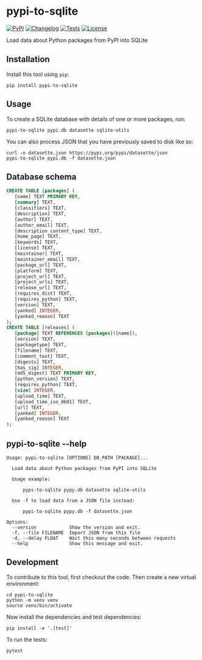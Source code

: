 # pypi-to-sqlite

[![PyPI](https://img.shields.io/pypi/v/pypi-to-sqlite.svg)](https://pypi.org/project/pypi-to-sqlite/)
[![Changelog](https://img.shields.io/github/v/release/simonw/pypi-to-sqlite?include_prereleases&label=changelog)](https://github.com/simonw/pypi-to-sqlite/releases)
[![Tests](https://github.com/simonw/pypi-to-sqlite/workflows/Test/badge.svg)](https://github.com/simonw/pypi-to-sqlite/actions?query=workflow%3ATest)
[![License](https://img.shields.io/badge/license-Apache%202.0-blue.svg)](https://github.com/simonw/pypi-to-sqlite/blob/master/LICENSE)

Load data about Python packages from PyPI into SQLite

## Installation

Install this tool using `pip`:

    pip install pypi-to-sqlite

## Usage

To create a SQLite database with details of one or more packages, run:

    pypi-to-sqlite pypi.db datasette sqlite-utils

You can also process JSON that you have previously saved to disk like so:

    curl -o datasette.json https://pypi.org/pypi/datasette/json
    pypi-to-sqlite pypi.db -f datasette.json

## Database schema

<!-- [[[cog
import cog, json
from pypi_to_sqlite import cli
from click.testing import CliRunner
import sqlite_utils
import tempfile, pathlib
tmpdir = pathlib.Path(tempfile.mkdtemp())
db_path = str(tmpdir / "pypi.db")
runner = CliRunner()
result = runner.invoke(cli.cli, [db_path, "-f", "tests/datasette-block.json"])
cog.out("```sql\n")
cog.out(sqlite_utils.Database(db_path).schema)
cog.out("\n```")
]]] -->
```sql
CREATE TABLE [packages] (
   [name] TEXT PRIMARY KEY,
   [summary] TEXT,
   [classifiers] TEXT,
   [description] TEXT,
   [author] TEXT,
   [author_email] TEXT,
   [description_content_type] TEXT,
   [home_page] TEXT,
   [keywords] TEXT,
   [license] TEXT,
   [maintainer] TEXT,
   [maintainer_email] TEXT,
   [package_url] TEXT,
   [platform] TEXT,
   [project_url] TEXT,
   [project_urls] TEXT,
   [release_url] TEXT,
   [requires_dist] TEXT,
   [requires_python] TEXT,
   [version] TEXT,
   [yanked] INTEGER,
   [yanked_reason] TEXT
);
CREATE TABLE [releases] (
   [package] TEXT REFERENCES [packages]([name]),
   [version] TEXT,
   [packagetype] TEXT,
   [filename] TEXT,
   [comment_text] TEXT,
   [digests] TEXT,
   [has_sig] INTEGER,
   [md5_digest] TEXT PRIMARY KEY,
   [python_version] TEXT,
   [requires_python] TEXT,
   [size] INTEGER,
   [upload_time] TEXT,
   [upload_time_iso_8601] TEXT,
   [url] TEXT,
   [yanked] INTEGER,
   [yanked_reason] TEXT
);
```
<!-- [[[end]]] -->

## pypi-to-sqlite --help

<!-- [[[cog
result = runner.invoke(cli.cli, ["--help"])
cog.out("```\n")
cog.out(result.output.replace("Usage: cli", "Usage: pypi-to-sqlite"))
cog.out("\n```")
]]] -->
```
Usage: pypi-to-sqlite [OPTIONS] DB_PATH [PACKAGE]...

  Load data about Python packages from PyPI into SQLite

  Usage example:

      pypi-to-sqlite pypy.db datasette sqlite-utils

  Use -f to load data from a JSON file instead:

      pypi-to-sqlite pypy.db -f datasette.json

Options:
  --version            Show the version and exit.
  -f, --file FILENAME  Import JSON from this file
  -d, --delay FLOAT    Wait this many seconds between requests
  --help               Show this message and exit.

```
<!-- [[[end]]] -->

## Development

To contribute to this tool, first checkout the code. Then create a new virtual environment:

    cd pypi-to-sqlite
    python -m venv venv
    source venv/bin/activate

Now install the dependencies and test dependencies:

    pip install -e '.[test]'

To run the tests:

    pytest

